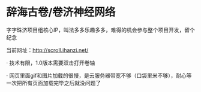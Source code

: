 # 辞海古卷/卷济神经网络

字字珠济项目组核心IP，叫法多多乐趣多多，难得的机会参与整个项目开发，留个纪念

当前网址：http://scroll.ihanzi.net/

· 技术有限，1.0版本需要双击打开卷轴

· 网页里面gif和图片加载的很慢，是云服务器带宽不够（口袋里米不够），耐心等一次把所有页面加载完毕之后就没问题了
